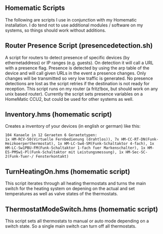 Homematic Scripts
-----------------

The following are scripts I use in conjunction with my Homematic installation. I do tend not to use additional modules / software on my systems, so things should work without additions.


Router Presence Script (presencedetection.sh)
------------------------

A script for routers to detect presence of specific devices (by ethernetaddress) or IP ranges (e.g. guests). On detection it will call a URL with a presence flag.
Presence is detected by using the arp table of the device and will call given URLs in the event a presence changes. Only changes will be transmitted so very low traffic is generated. No presence detections are lost as the script retries if the destination is not ready for reception.
This script runs on my router (a fritz!box, but should work on any unix based router).  Currently the script sets presence variables on a HomeMatic CCU2, but could be used for other systems as well.


Inventory.hms (homematic script)
-------------
Creates a inventory of your devices (in english or german) like this:

	104 Kanaele in 12 Geraeten 6 Geraetetypen:
	1x HM-RCV-50(Virtuelle Fernbedienung (drahtlos)), 7x HM-CC-RT-DN(Funk-Heizkoerperthermostat), 1x HM-LC-Sw4-SM(Funk-Schaltaktor 4-fach), 1x HM-LC-Sw1PBU-FM(Funk-Schaltaktor 1-fach fuer Markenschalter), 1x HM-ES-PMSw1-Pl(Funk-Schaltaktor mit Leistungsmessung), 1x HM-Sec-SC-2(Funk-Tuer-/ Fensterkontakt)



TurnHeatingOn.hms (homematic script)
-----------------------
This script iterates through all heating thermostats and turns the main switch for the heating system on depening on the actual and set temperatures as well as valve states of the thermostats.


ThermostatModeSwitch.hms (homematic script)
-----------------------
This script sets all thermostats to manual or auto mode depending on a switch state. So a single main switch can turn off all thermostats.